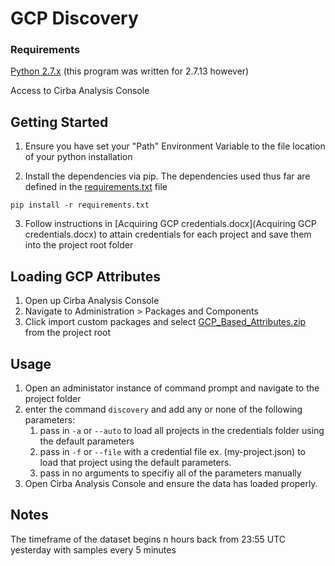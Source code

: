 # GCP Discovery

### Requirements
[Python 2.7.x](https://www.python.org/downloads/) (this program was written for 2.7.13 however)

Access to Cirba Analysis Console
## Getting Started
1. Ensure you have set your "Path" Environment Variable to the file location of your python installation 

2. Install the dependencies via pip. The dependencies used thus far are defined in the [requirements.txt](requirements.txt) file
```
pip install -r requirements.txt
```
3. Follow instructions in [Acquiring GCP credentials.docx](Acquiring GCP credentials.docx) to attain credentials for each project and
save them into the project root folder

## Loading GCP Attributes
1. Open up Cirba Analysis Console
2. Navigate to Administration > Packages and Components 
3. Click import custom packages and select [GCP_Based_Attributes.zip](GCP_Based_Attributes.zip) from the project root

## Usage
1. Open an administator instance of command prompt and navigate to the project folder
2. enter the command ``` discovery ``` and add any or none of the following parameters:
	1. pass in ``` -a ``` or ``` --auto ``` to load all projects in the credentials folder 
		using the default parameters
	2. pass in ``` -f ``` or ``` --file ``` with a credential file ex. (my-project.json) to
		load that project using the default parameters. 
	3. pass in no arguments to specifiy all of the parameters manually 		
3. Open Cirba Analysis Console and ensure the data has loaded properly.

## Notes
The timeframe of the dataset begins n hours back from 23:55 UTC yesterday with samples every 5 minutes

